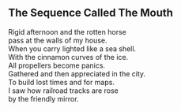The Sequence Called The Mouth
-----------------------------
Rigid afternoon and the rotten horse  
pass at the walls of my house.  
When you carry lighted like a sea shell.  
With the cinnamon curves of the ice.  
All propellers become panics.  
Gathered and then appreciated in the city.  
To build lost times and for maps.  
I saw how railroad tracks are rose  
by the friendly mirror.  
